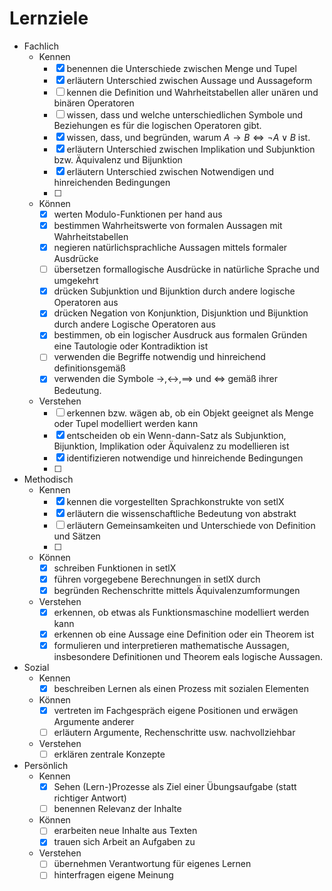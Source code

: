 # Lernziele

* Fachlich
    * Kennen
        * [x] benennen die Unterschiede zwischen Menge und Tupel
        * [x] erläutern Unterschied zwischen Aussage und Aussageform
        * [ ] kennen die Definition und Wahrheitstabellen aller unären und binären Operatoren
        * [ ] wissen, dass und welche unterschiedlichen Symbole und Beziehungen es für die logischen Operatoren gibt.
        * [x] wissen, dass, und begründen, warum $A \rightarrow B \Leftrightarrow \lnot A \lor B$ ist.
        * [x] erläutern Unterschied zwischen Implikation und Subjunktion bzw. Äquivalenz und Bijunktion
        * [x] erläutern Unterschied zwischen Notwendigen und hinreichenden Bedingungen
        * [ ] 
    * Können
        * [x] werten Modulo-Funktionen per hand aus
        * [x] bestimmen Wahrheitswerte von formalen Aussagen mit Wahrheitstabellen 
        * [x] negieren natürlichsprachliche Aussagen mittels formaler Ausdrücke
        * [ ] übersetzen formallogische Ausdrücke in natürliche Sprache und umgekehrt
        * [x] drücken Subjunktion und Bijunktion durch andere logische Operatoren aus
        * [x] drücken Negation von Konjunktion, Disjunktion und Bijunktion durch andere Logische Operatoren aus
        * [x] bestimmen, ob ein logischer Ausdruck aus formalen Gründen eine Tautologie oder Kontradiktion ist
        * [ ] verwenden die Begriffe notwendig und hinreichend definitionsgemäß
        * [x] verwenden die Symbole $\to,\leftrightarrow,\implies$ und $\Leftrightarrow$ gemäß ihrer Bedeutung.
    * Verstehen
        * [ ] erkennen bzw. wägen ab, ob ein Objekt geeignet als Menge oder Tupel modelliert werden kann
        * [x] entscheiden ob ein Wenn-dann-Satz als Subjunktion, Bijunktion, Implikation oder Äquivalenz zu modellieren ist
        * [x] identifizieren notwendige und hinreichende Bedingungen
        * [ ] 
* Methodisch
    * Kennen
        * [x] kennen die vorgestellten Sprachkonstrukte von setlX
        * [x] erläutern die wissenschaftliche Bedeutung von abstrakt
        * [ ] erläutern Gemeinsamkeiten und Unterschiede von Definition und Sätzen
        * [ ] 
    * Können
        * [x] schreiben Funktionen in setlX
        * [x] führen vorgegebene Berechnungen in setlX durch
        * [x] begründen Rechenschritte mittels Äquivalenzumformungen
    * Verstehen
        * [x] erkennen, ob etwas als Funktionsmaschine modelliert werden kann
        * [x] erkennen ob eine Aussage eine Definition oder ein Theorem ist
        * [x] formulieren und interpretieren mathematische Aussagen, insbesondere Definitionen und Theorem eals logische Aussagen.
* Sozial
    * Kennen
        * [x] beschreiben Lernen als einen Prozess mit sozialen Elementen
    * Können
        * [x] vertreten im Fachgespräch eigene Positionen und erwägen Argumente anderer
        * [ ] erläutern Argumente, Rechenschritte usw. nachvollziehbar
    * Verstehen
        * [ ] erklären zentrale Konzepte
* Persönlich
    * Kennen
        * [x] Sehen (Lern-)Prozesse als Ziel einer Übungsaufgabe (statt richtiger Antwort)
        * [ ] benennen Relevanz der Inhalte
    * Können
        * [ ] erarbeiten neue Inhalte aus Texten
        * [x] trauen sich Arbeit an Aufgaben zu 
    * Verstehen
        * [ ] übernehmen Verantwortung für eigenes Lernen
        * [ ] hinterfragen eigene Meinung